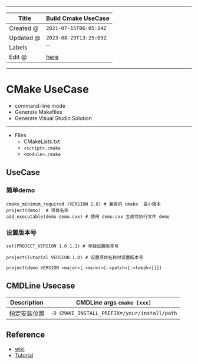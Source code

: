 -----

| Title     | Build Cmake UseCase                                 |
| --------- | --------------------------------------------------- |
| Created @ | `2021-07-15T06:05:14Z`                              |
| Updated @ | `2023-08-29T13:25:09Z`                              |
| Labels    | \`\`                                                |
| Edit @    | [here](https://github.com/junxnone/xwiki/issues/60) |

-----

# CMake UseCase

  - command-line mode
  - Generate Makefiles
  - Generate Visual Studio Solution

-----

  - Files
      - CMakeLists.txt
      - `<script>.cmake`
      - `<module>.cmake`

## UseCase

### 简单demo

    cmake_minimum_required (VERSION 2.6) # 兼容的 cmake  最小版本
    project(demo)  # 项目名称
    add_executable(demo demo.cxx) # 使用 demo.cxx 生成可执行文件 demo

### 设置版本号

    set(PROJECT_VERSION 1.0.1.1) # 单独设置版本号

    project(Tutorial VERSION 1.0) # 设置项目名称时设置版本号

    project(demo VERSION <major>[.<minor>[.<patch>[.<tweak>]]])

## CMDLine Usecase

| Description | CMDLine args `cmake [xxx]`                   |
| ----------- | -------------------------------------------- |
| 指定安装位置      | `-D CMAKE_INSTALL_PREFIX=/your/install/path` |

## Reference

  - [wiki](https://gitlab.kitware.com/cmake/community/-/wikis/home)
  - [Tutorial](https://cmake.org/cmake/help/latest/guide/tutorial/index.html)
